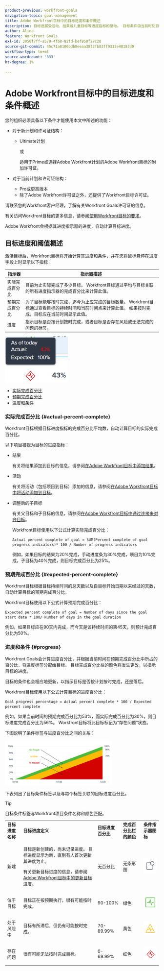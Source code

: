 ```yaml
---
product-previous: workfront-goals
navigation-topic: goal-management
title: Adobe Workfront目标中的目标进度和条件概述
description: 目标进展受活动、结果或儿童目标等进度指标的驱动。 目标条件由当前时刻目标的进度确定。
author: Alina
feature: Workfront Goals
exl-id: 3050f7ff-a579-4fb8-82fd-bef850f27c20
source-git-commit: 45c71a8106bdb8eeaa38f2fb83ff0312e48183d0
workflow-type: tm+mt
source-wordcount: '833'
ht-degree: 1%

---
```


# Adobe Workfront目标中的目标进度和条件概述

您的组织必须具备以下条件才能使用本文中所述的功能：

* 对于新计划和许可证结构：

   * Ultimate计划

     或

     适用于Prime或选择Adobe Workfront计划的Adobe Workfront目标的附加许可证。

* 对于当前计划和许可证结构：

   * Pro或更高版本
   * 除了Adobe Workfront许可证之外，还提供了Workfront目标许可证。

请联系您的Workfront客户经理，了解有关Workfront Goals许可证的信息。

有关访问Workfront目标的更多信息，请参阅[使用Workfront目标的要求](../../workfront-goals/goal-management/access-needed-for-wf-goals.md)。

Adobe Workfront会根据其进度指示器的进度，自动计算目标进度。

## 目标进度和阈值概述

激活目标后，Workfront目标将开始计算其进度和条件，并在您将鼠标悬停在进度字段上时显示以下指标：

| 指示器 | 指示器描述 |
|---|---|
| 实际完成百分比 | 目前为止实际完成了多少目标。 Workfront目标通过平均与目标关联的所有进度指示器的完成百分比来计算此值。 |
| 预期完成百分比 | 为了目标能够按时完成，迄今为止应完成的目标数量。 Workfront目标通过查看目标的持续时间和当前时间点来计算此值。 如果按时完成，目标应在当前时间显示此值。 |
| 进度 | 指示目标是否按计划按时完成，或者目标是否存在风险或无法完成的问题的标签。 |

![存在问题](assets/in-trouble-goal-progress-expanded.png)

<!--drafted for the redesign: replace the screen shot above with the redesigned one which is white, not black-->

* [实际完成百分比](#actual-percent-complete)
* [预期完成百分比](#expected-percent-complete)
* [进度和条件](#progress)

### 实际完成百分比 {#actual-percent-complete}

Workfront目标根据目标进度指标的完成百分比平均数，自动计算目标的实际完成百分比。

以下项目被视为目标的进度指标：

* 结果

  有关将结果添加到目标的信息，请参阅[在Adobe Workfront目标中添加结果](../../workfront-goals/results-and-activities/add-results-to-goals.md)。

* 活动

  有关将活动（包括项目到目标）添加的信息，请参阅[在Adobe Workfront目标中将活动添加到目标](../../workfront-goals/results-and-activities/add-activities-to-goals.md)。

* 调整后的子目标

  有关父目标和子目标的信息，请参阅[在Adobe Workfront目标中通过连接来对齐目标](../../workfront-goals/goal-alignment/align-goals-by-connecting-them.md)。

  Workfront目标使用以下公式计算实际完成百分比：

  ```
  Actual percent complete of goal = SUM(Percent complete of goal progress indicators)* 100 / Number of progress indicators
  ```

  例如，如果目标的结果为20%完成，手动进度条为30%完成，项目为10%完成，子目标为40%完成，则目标完成百分比为25%。

### 预期完成百分比 {#expected-percent-complete}

Workfront目标根据目标持续时间的总天数以及自目标开始日期以来经过的天数，自动计算目标的预期完成百分比。

Workfront目标使用以下公式计算预期完成百分比：

```
Expected percent complete of goal = Number of days since the goal start date * 100/ Number of days in the goal duration
```

例如，如果目标应在90天内完成，而今天是该持续时间的第45天，则预计完成百分比为50%。

### 进度和条件 {#progress}

Workfront Goals会计算进度百分比，并根据当前时间在预期完成百分比中所占的百分比，将进度标签分配给目标。 目标完成百分比栏的颜色将发生更改，以指示目标的进度。

目标的条件也会相应地更新，以指示目标是否按计划按时完成，还是落后。

Workfront目标使用以下公式计算目标的进度百分比：

```
Goal progress percentage = Actual percent complete * 100 / Expected percent complete
```

例如，如果当前时间的预期完成百分比为53%，而实际完成百分比为30%，则目标进度完成百分比为56%。 Workfront目标将此目标标记为“存在问题”状态。

下图说明了条件标签与进度百分比之间的关系：

![已绘制进度状态标签图表](assets/progress-status-labels-charted-after-match-with-project-condition-350x147.png)

下表列出了目标条件标签以及与每个标签关联的目标进度百分比。

>[!TIP]
>
>目标条件标签与Workfront项目条件名称和颜色匹配。

<table style="table-layout:auto"> 
 <col> 
 <col> 
 <col> 
 <col> 
 <tbody> 
  <tr> 
   <td><b>目标进度名称</b></td> 
   <td><b>目标进度定义</b></td> 
   <td><b>目标进度百分比</b></td> 
   <td><b>完成百分比栏的颜色</b></td> 
   <td><b>条件指示器图标</b></td> 
  </tr> 
  <tr> 
   <td>新建</td> 
   <td> <p>目标是新创建的，尚未记录进度。 目标进度显示为新，直到有人首次更新其进度为止。 </p> <p>有关更新目标进度的信息，请参阅<a href="../../workfront-goals/goal-review-and-workfront-goals-sections/check-in-goals.md" class="MCXref xref">Adobe Workfront目标中的更新目标进度</a>。</p> </td> 
   <td>无百分比</td> 
   <td>无条形图</td> 
   <td><img src="assets/new-goal-icon-condition.png" alt="new_goal_icon_condition.png"></td>
  </tr> 
  <tr> 
   <td> <p><span>位于目标</span> </p> </td> 
   <td>目标正在按预期执行，很有可能按时完成。 </td> 
   <td>90-100%</td> 
   <td>绿色</td> 
    <td><img src="assets/on-target-icon-condition.png" alt="on_target_icon_condition.png"></td>
  </tr> 
  <tr> 
   <td> <p><span>处于风险中</span> </p> </td> 
   <td>目标有所滞后，但仍有可能按时完成。 </td> 
   <td>70-89.99%</td> 
   <td>黄色</td>
   <td><img src="assets/at-risk-icon-condition.png" alt="at_risk_icon_condition.png"></td> 
  </tr> 
  <tr> 
   <td> <p><span>存在问题</span> </p> </td> 
   <td> <p>很有可能无法按时完成目标。 </p> </td> 
   <td>0-69.99%</td> 
   <td>红色</td> 
   <td><img src="assets/in-trouble-icon-condition.png" alt="in_trouble_icon_condition.png"></td> 
  </tr> 
 </tbody> 
</table>